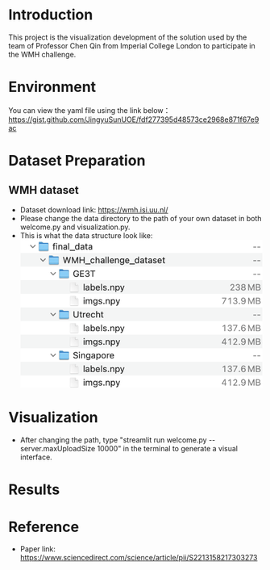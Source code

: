 # Introduction
This project is the visualization development of the solution used by the team of Professor Chen Qin from Imperial College London to participate in the WMH challenge.

# Environment
You can view the yaml file using the link below：
https://gist.github.com/JingyuSunUOE/fdf277395d48573ce2968e871f67e9ac

# Dataset Preparation
## WMH dataset
- Dataset download link: https://wmh.isi.uu.nl/
- Please change the data directory to the path of your own dataset in both welcome.py and visualization.py.
- This is what the data structure look like:
![MYKcq.png](https://github.com/JingyuSunUOE/SummerIntern/raw/main/data_structure.png)

# Visualization
- After changing the path, type "streamlit run welcome.py --server.maxUploadSize 10000" in the terminal to generate a visual interface.

# Results


# Reference
- Paper link: https://www.sciencedirect.com/science/article/pii/S2213158217303273
